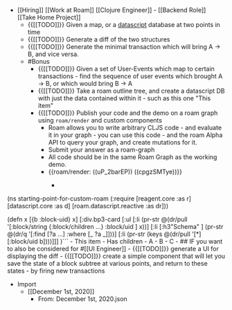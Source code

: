 - [[Hiring]] [[Work at Roam]] [[Clojure Engineer]] - [[Backend Role]] [[Take Home Project]]
    - {{[[TODO]]}} Given a map, or a [datascript](https://github.com/tonsky/datascript) database at two points in time
    - {{[[TODO]]}} Generate a diff of the two structures
    - {{[[TODO]]}} Generate the minimal transaction which will bring A -> B, and vice versa.
    - #Bonus 
        - {{[[TODO]]}} Given a set of User-Events which map to certain transactions - find the sequence of user events which brought A -> B, or which would bring B -> A
        - {{[[TODO]]}} Take a roam outline tree, and create a datascript DB with just the data contained within it  - such as this one "This item"
        - {{[[TODO]]}} Publish your code and the demo on a roam graph using `roam/render` and custom components
            - Roam allows you to write arbitrary CLJS code - and evaluate it in your graph - you can use this code - and the roam Alpha API to query your graph, and create mutations for it.
            - Submit your answer as a roam-graph
            - All code should be in the same Roam Graph as the working demo.
            - {{roam/render: ((uP_2barEP)) ((cpgzSMTye))}}
                - ```clojure
(ns starting-point-for-custom-roam
  (:require
   [reagent.core :as r]
   [datascript.core :as d]
   [roam.datascript.reactive :as dr]))

(defn x [{b :block-uid} x]
  	[:div.bp3-card 
     [:ul
     [:li (pr-str @(dr/pull '[:block/string {:block/children ...}
                              :block/uid 
                              ] x))]
      [:li [:h3"Schema" ]
       (pr-str @(dr/q 
                     '[:find [?a ...]
                       :where [_ ?a _]]))]
     [:li (pr-str (keys @(dr/pull '[*] [:block/uid b])))]]]
  )```
            - This item
                - Has children
                    - A
                    - B
                    - C
        - ## IF you want to also be considered for  #[[UI Engineer]]
            - {{[[TODO]]}}  generate a UI for displaying the diff 
            - {{[[TODO]]}} create a simple component that will let you save the state of a block subtree at various points, and return to these states - by firing new transactions
- Import
    - [[December 1st, 2020]]
        - From: December 1st, 2020.json
